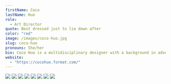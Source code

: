 ```yaml
---
firstName: Coco
lastName: Huo
role:
  - Art Director
quote: Best dressed just to lie down after
color: "red"
image: /images/coco-huo.jpg
slug: coco-huo
pronouns: She/her
bio: Coco Huo is a multidisciplinary designer with a background in advertising and a growing focus on interactive and user-centered design. Her practice blends cultural storytelling, branding, and emerging media to craft thoughtful visual experiences. Whether designing physical packaging or prototyping playful UX concepts, Coco is drawn to work that connects people through everyday encounters.
website:
  - "https://cocohuo.format.com/"
---
```


![](/media/coco-huo/1.webp)
![](/media/coco-huo/2.webp)
![](/media/coco-huo/3.webp)
![](/media/coco-huo/4.webp)
![](/media/coco-huo/5.webp)
![](/media/coco-huo/6.webp)
![](/media/coco-huo/7.webp)
![](/media/coco-huo/8.webp)
